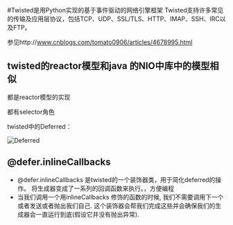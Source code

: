 #Twisted是用Python实现的基于事件驱动的网络引擎框架
Twisted支持许多常见的传输及应用层协议，包括TCP、UDP、SSL/TLS、HTTP、IMAP、SSH、IRC以及FTP。

参见http://www.cnblogs.com/tomato0906/articles/4678995.html

## twisted的reactor模型和java 的NIO中库中的模型相似
都是reactor模型的实现

都有selector角色

twisted中的Deferred：

![Deferred](http://s4.sinaimg.cn/middle/704b6af749ed2370a6a33&690)

## @defer.inlineCallbacks
+ @defer.inlineCallbacks 是twisted的一个装饰器类，用于简化deferred的操作。
将生成器变成了一系列的回调函数来执行。，方便编程
+ 当我们调用一个用inlineCallbacks 修饰的函数的时候,
我们不需要调用下一个或者发送或者抛出我们自己.
这个装饰器会帮我们完成这些并会确保我们的生成器会一直运行到底(假设它并没有抛出异常).